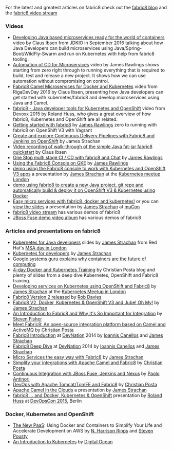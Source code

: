 
For the latest and greatest articles on fabric8 check out the [fabric8 blog](https://blog.fabric8.io) and the [fabric8 video stream](https://vimeo.com/tag:fabric8)

### Videos

* [Developing Java based microservices ready for the world of containers](https://www.youtube.com/watch?v=Xlw88tFeVf0&index=5&list=PLUDjw7NbNcoyOyhrIIw9cChAHWdaCxIob) video by Claus Ibsen from JDKIO in September 2016 talking about how Java Developers can build microservices using Java/Spring-Boot/WildFly-Swarm and run on Kubernetes with help from fabric8 tooling.
* [Automation of CD for Microservices](https://medium.com/fabric8-io/automation-for-Microservices-5a8ed0ea100d#.ttymo1yv4) video by James Rawlings shows starting from zero right through to running everything that is required to build, test and release a new project. It shows how we can use automation without compromising on control.
* [Fabric8 Camel Microservices for Docker and Kubernetes](https://www.youtube.com/watch?v=ouJ3SQHnQ6I) video from RigaDevDay 2016 by Claus Ibsen, presenting how Java developers can get started with kubernetes/fabric8 and develop microservices using Java and Camel.
* [fabric8 - Java developer tools for Kubernetes and OpenShift](https://medium.com/fabric8-io/fabric8-java-developer-tools-for-kubernetes-and-openshift-by-roland-hu%C3%9F-devoxx-video-f0aa651d804#.i7pu9lnbg) video from Devoxx 2015 by Roland Huss, who gives a great overview of how fabric8, Kubernetes and OpenShift are all related.
* [Getting started with fabric8](https://medium.com/fabric8-io/getting-started-with-fabric8-7bd7ff14958e) by [James Rawlings](https://medium.com/@jdrawlings) zero to running with fabric8 on OpenShift V3 with Vagrant
* [Create and explore Continuous Delivery Pipelines with Fabric8 and Jenkins on OpenShift](https://medium.com/fabric8-io/create-and-explore-continuous-delivery-pipelines-with-fabric8-and-jenkins-on-openshift-661aa82cb45a) by James Strachan
* [Video recording of walk-through of the simple Java fat-jar fabric8 quickstart](https://medium.com/fabric8-io/cheers-video-recording-of-walk-through-of-the-simple-java-fat-jar-fabric8-quickstart-f4af9e58af76) by Claus Ibsen
* [One Stop multi stage CI / CD with fabric8 and Chat](https://medium.com/fabric8-io/continuous-delivery-with-fabric8-d3c7cad76954) by [James Rawlings](https://medium.com/@jdrawlings)
* [Using the Fabric8 Console on GKE](https://vimeo.com/134408470) by [James Rawlings](https://medium.com/@jdrawlings)
* [demo using the Fabric8 console to work with Kubernetes and OpenShift V3 apps](https://medium.com/@jstrachan/demo-using-the-fabric8-console-to-work-with-kubernetes-and-openshift-v3-apps-42feb965c479) a presentation by [James Strachan](http://twitter.com/jstrachan) at the [Kubernetes meetup London](http://www.meetup.com/Kubernetes-London/events/221521966/)
* [demo using fabric8 to create a new Java project, git repo and automatically build & deploy it on OpenShift V3 &amp; Kubernetes using Docker](https://medium.com/@jstrachan/demo-using-fabric8-to-create-a-new-java-project-git-repo-and-automatically-build-deploy-it-on-d34d776098a9)
* [Easy micro services with fabric8, docker and kubernetes!](https://skillsmatter.com/skillscasts/5476-easy-Microservices-on-premise-on-docker-or-in-the-clouds-with-fabric8) or you can [view the slides](http://fabric8.io/presentations/fabric8-mucon/index.html) a presentation by [James Strachan](http://twitter.com/jstrachan) at [muCon](https://skillsmatter.com/conferences/6312-mucon)
* [fabric8 video stream](https://vimeo.com/tag:fabric8) has various demos of fabric8
* [JBoss Fuse demo video album](https://vimeo.com/album/2635012) has various demos of fabric8

### Articles and presentations on fabric8

* [Kubernetes for Java developers](http://fabric8.io/presentations/kubernetes-for-java-developers/) slides by [James Strachan](http://twitter.com/jstrachan) from Red Hat's [MSA day in London](http://www.redhatonline.com/uk/seminar/Microservices-architecture-developer-day/)
* [Kubernetes for developers](https://medium.com/fabric8-io/kubernetes-for-developers-2a9c7202fcd3) by [James Strachan](http://twitter.com/jstrachan)
* [Google systems guru explains why containers are the future of computing](https://medium.com/s-c-a-l-e/google-systems-guru-explains-why-containers-are-the-future-of-computing-87922af2cf95)
* [4-day Docker and Kubernetes Training](http://blog.christianposta.com/kubernetes/3-day-docker-and-kubernetes-training/) by Christian Posta blog and plenty of slides from a deep dive Kubernetes, OpenShift and Fabric8 training.
* [Developing services on Kubernetes using OpenShift and Fabric8](http://fabric8.io/presentations/kubernetes-london-openshift-fabric8/#/) by [James Strachan](http://twitter.com/jstrachan) at the [Kubernetes Meetup in London](http://www.meetup.com/Kubernetes-London/events/221521966/)
* [Fabric8 Version 2 released](http://rajdavies.blogspot.co.uk/2014/11/fabric8-version-20-released-next.html) by [Rob Davies](http://rajdavies.blogspot.co.uk/)
* [Fabric8 V2, Docker, Kubernetes & OpenShift V3 and Jube! Oh My!](https://medium.com/@jstrachan/fabric8-v2-docker-kubernetes-openshift-v3-and-jube-oh-my-4aadddf2037) by [James Strachan](http://twitter.com/jstrachan)
* [An Introduction to Fabric8 and Why It's So Important for Integration](http://java.dzone.com/articles/introduction-fabric8-and-why) by [Steven Fisher](http://java.dzone.com/users/stevef1uk99)
* [Meet Fabric8: An open-source integration platform based on Camel and ActiveMQ](http://www.christianposta.com/blog/?p=376) by [Christian Posta](http://www.christianposta.com/blog/)
* [Fabric8 Introduction](http://fabric8.io/presentations/devnation-2014-intro/index.html#/) at [DevNation](http://devnation.org) 2014 by [Ioannis Canellos](http://twitter.com/iocanel) and [James Strachan](http://twitter.com/jstrachan)
* [Fabric8 Deep Dive](http://fabric8.io/presentations/devnation-2014-deepdive/index.html#/) at [DevNation](http://devnation.org) 2014 by [Ioannis Canellos](http://twitter.com/iocanel) and [James Strachan](http://twitter.com/jstrachan)
* [Micro Services the easy way with Fabric8](http://macstrac.blogspot.co.uk/2014/05/micro-services-with-fabric8.html) by [James Strachan](http://twitter.com/jstrachan)
* [Simplify your integrations with Apache Camel and Fabric8](http://java.dzone.com/articles/video-simplify-your) by [Christian Posta](http://www.christianposta.com/blog/)
* [Continuous Integration with JBoss Fuse, Jenkins and Nexus](http://giallone.blogspot.se/2014/05/continuous-integration-with-jboss-fuse.html) by [Paolo Antinori](http://giallone.blogspot.se/)
* [DevOps with Apache Tomcat/TomEE and Fabric8](http://www.christianposta.com/blog/?p=393) by [Christian Posta](http://www.christianposta.com/blog/)
* [Apache Camel in the Clouds](http://fabric8.io/presentations/camel-in-the-clouds-2014/index.html) a presentation by [James Strachan](http://twitter.com/jstrachan)
* [fabric8 ... and Docker, Kubernetes & OpenShift](http://de.slideshare.net/roland.huss/fabric8-and-docker-kubernetes-openshift) presentation by [Roland Huss](https://ro14nd.de) at [DevOpsCon 2015](http://devopsconference.de/2015/de), Berlin

### Docker, Kubernetes and OpenShift

* [The New PaaS](http://reinvent-hripps.rhcloud.com/#/): Using Docker and Containers to Simplify Your Life and Accelerate Development on AWS by [N. Harrison Ripps](http://twitter.com/nhripps) and [Steven Pousty](http://twitter.com/TheSteve0)
* [An Introduction to Kubernetes](https://www.digitalocean.com/community/tutorials/an-introduction-to-kubernetes) by [Digital Ocean](https://www.digitalocean.com)
